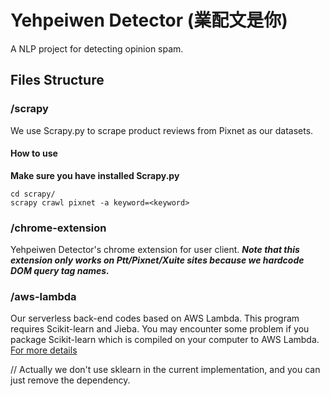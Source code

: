 # Yehpeiwen Detector (業配文是你)
A NLP project for detecting opinion spam.

## Files Structure
### /scrapy
We use Scrapy.py to scrape product reviews from Pixnet as our datasets.
#### How to use
**Make sure you have installed Scrapy.py**
```
cd scrapy/
scrapy crawl pixnet -a keyword=<keyword>
```

### /chrome-extension
Yehpeiwen Detector's chrome extension for user client.
***Note that this extension only works on Ptt/Pixnet/Xuite sites because we hardcode DOM query tag names.***

### /aws-lambda
Our serverless back-end codes based on AWS Lambda. This program requires Scikit-learn and Jieba. You may encounter some problem if you package Scikit-learn which is compiled on your computer to AWS Lambda. [For more details](https://github.com/ryansb/sklearn-build-lambda)

// Actually we don't use sklearn in the current implementation, and you can just remove the dependency.


